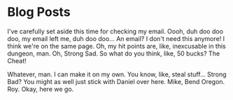 # Blog Posts

I've carefully set aside this time for checking my email. Oooh, duh doo doo doo, my email left me, duh doo doo... An email? I don't need this anymore! I think we're on the same page. Oh, my hit points are, like, inexcusable in this dungeon, man. Oh, Strong Sad. So what do you think, like, 50 bucks? The Cheat!

Whatever, man. I can make it on my own. You know, like, steal stuff... Strong Bad? You might as well just stick with Daniel over here. Mike, Bend Oregon. Roy. Okay, here we go.